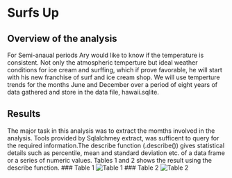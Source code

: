 # Surfs Up

## Overview of the analysis
For Semi-anaual periods Ary would like to know if the temperature is consistent. Not only the atmospheric temperture but ideal weather conditions for ice cream and surffing, which if prove favorable, he will start with his new franchise of surf and ice cream shop. We will use temperture trends for the months June and December over a period of eight years of data gathered and store in the data file, hawaii.sqlite.

## Results
The major task in this analysis was to extract the momths involved in the analysis. Tools provided by Sqlalchmey extract, was sufficent to query for the required information.The describe function (.describe()) gives statistical details such as percentile, mean and standard deviation etc. of a data frame or a series of numeric values. Tables 1 and 2 shows the result using the describe function.
                                            ### Table 1
![Table 1](https://user-images.githubusercontent.com/78861458/115090100-f3337c80-9ee1-11eb-9d4c-1a70907c4652.png) 
                                            ### Table 2
![Table 2](https://user-images.githubusercontent.com/78861458/115090131-07777980-9ee2-11eb-9935-a55c15cb1891.png)





